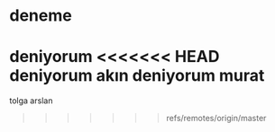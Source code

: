﻿# deneme
deniyorum
<<<<<<< HEAD
deniyorum akın
deniyorum murat
=======
tolga arslan
>>>>>>> refs/remotes/origin/master
